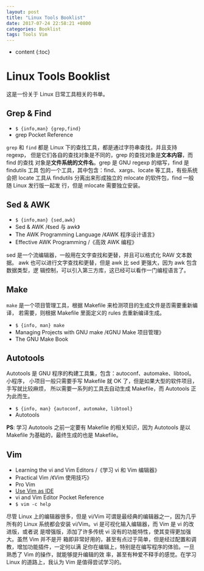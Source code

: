 ```yaml
---
layout: post
title: "Linux Tools Booklist"
date: 2017-07-24 22:58:21 +0800
categories: Booklist
tags: Tools Vim
---
```


* content
{:toc}

# Linux Tools Booklist

这是一份关于 Linux 日常工具相关的书单。

## Grep & Find

+ `$ {info,man} {grep,find}`
+ grep Pocket Reference

`grep` 和 `find` 都是 Linux 下的查找工具，都是通过字符串查找，并且支持 regexp，
但是它们各自的查找对象是不同的，grep 的查找对象是**文本内容**，而 find 的查找
对象是**文件系统的文件名**。grep 是 GNU regexp 的缩写，find 是 findutils 工具
包的一个工具，其中包含：find、xargs、locate 等工具，有些系统会把 locate 工具从
findutils 分离出来形成独立的 mlocate 的软件包，find 一般随 Linux 发行版一起发
行，但是 mlocate 需要独立安装。

## Sed & AWK

+ `$ {info,man} {sed,awk}`
+ Sed & AWK /《sed 与 awk》
+ The AWK Programming Language /《AWK 程序设计语言》
+ Effective AWK Programming /《高效 AWK 编程》

sed 是一个流编辑器，一般用在文字查找和更替，并且可以格式化 RAW 文本数据。
awk 也可以进行文字查找和更替，但是 awk 比 sed 更强大，因为 awk 包含数据类型，逻
辑控制，可以引入第三方库，这已经可以看作一门编程语言了。

## Make

`make` 是一个项目管理工具，根据 Makefile 来检测项目的生成文件是否需要重新编译，
若需要，则根据 Makefile 里面定义的 rules 去重新编译生成。

+ `$ {info, man} make`
+ Managing Projects with GNU make /《GNU Make 项目管理》
+ The GNU Make Book

## Autotools

Autotools 是 GNU 程序的构建工具集，包含：autoconf、automake、libtool。小程序，
小项目一般只需要手写 Makefile 就 OK 了，但是如果大型的软件项目，手写就比较麻烦，
所以需要一系列的工具去自动生成 Makefile，而 Autotools 正为此而生。

+ `$ {info, man} {autoconf, automake, libtool}`
+ Autotools

**PS**: 学习 Autotools 之前一定要有 Makefile 的相关知识，因为 Autotools 是以
 Makefile 为基础的，最终生成的也是 Makefile。

## Vim

+ Learning the vi and Vim Editors /《学习 vi 和 Vim 编辑器》
+ Practical Vim /《Vim 使用技巧》
+ Pro Vim
+ [Use Vim as IDE](https://github.com/yangyangwithgnu/use_vim_as_ide)
+ vi and Vim Editor Pocket Reference
+ `$ vim -c help`

尽管 Linux 上的编辑器很多，但是 vi/Vim 可谓是最经典的编辑器之一，因为几乎所有的
Linux 系统都会安装 vi/Vim。vi 是可视化输入编辑器，而 Vim 是 vi 的改进版，或者说
是增强版，添加了许多传统 vi 没有的功能特性，使其变得更加强大。虽然 Vim 并不是开
箱即非常好用的，甚至有点过于简单，但是经过配置和调教，增加功能插件，一定何以满
足你在编辑上，特别是在编写程序的体验。一旦熟悉了 Vim 的操作，就能够提升编辑的效
率，甚至有种爱不释手的感觉。在学习 Linux 的道路上，我认为 Vim 是值得尝试学习的。
